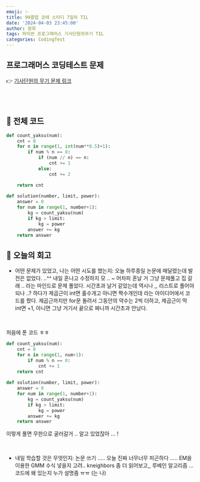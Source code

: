 ```yaml
---
emoji: ✨
title: 99클럽 코테 스터디 7일차 TIL
date: '2024-04-03 23:45:00'
author: 원희
tags: 파이썬 프로그래머스 기사단원의무기 TIL
categories: CodingTest
---
```



## 프로그래머스 코딩테스트 문제
👉 [기사단원의 무기 문제 링크](https://school.programmers.co.kr/learn/courses/30/lessons/136798)



<br>
<br>

## 🌱 전체 코드
```py
def count_yaksu(num):
    cnt = 0
    for n in range(1, int(num**0.5)+1):
        if num % n == 0:
            if (num // n) == n:
                cnt += 1
            else:
                cnt += 2

    return cnt
            
def solution(number, limit, power):
    answer = 0
    for num in range(1, number+1):
        kg = count_yaksu(num)
        if kg > limit:
            kg = power
        answer += kg
    return answer

```

## 💬 오늘의 회고

- 어떤 문제가 있었고, 나는 어떤 시도를 했는지:
오늘 하루종일 논문에 매달렸는데 발전은 없었다. ..^^ 
내일 혼나고 수정하지 모 .. ~ 어차피 혼날 거 그냥 문제풀고 집 갈래 .. 라는 마인드로 문제 풀었다.
시간초과 날거 같았는데 역시나 ,,
리스트로 풀어야되나 ..? 하다가 제곱근이 int면 홀수개고 아니면 짝수개인데 라는 아이디어에서 코드를 짰다.
제곱근까지만 for문 돌려서 그동안의 약수는 2씩 더하고, 제곱근이 딱 int면 +1, 아니면 그냥 거기서 끝으로 짜니까 시간초과 안났다.

<br>


처음에 푼 코드 ㅎㅎ 

```py
def count_yaksu(num):
    cnt = 0
    for n in range(1, num+1):
        if num % n == 0:
            cnt += 1
    return cnt
            
def solution(number, limit, power):
    answer = 0
    for num in range(1, number+1):
        kg = count_yaksu(num)
        if kg > limit:
            kg = power
        answer += kg
    return answer
```
이렇게 풀면 무한으로 굴러갈거 .. 알고 있었잖아 ... !

<br>

- 내일 학습할 것은 무엇인지:
논문 쓰기 ..... 오늘 진짜 너무너무 피곤하다 .....
EM을 이용한 GMM 수식 넣을지 고려..
kneighbors 좀 더 읽어보고,, 루베인 알고리즘 ... 코드에 왜 있는지 누가 설명좀 ㅠㅠ (는 나)

<br>
<br>









```toc

```
